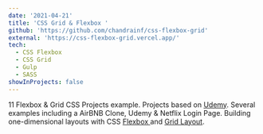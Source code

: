 ```yaml
---
date: '2021-04-21'
title: 'CSS Grid & Flexbox '
github: 'https://github.com/chandrainf/css-flexbox-grid'
external: 'https://css-flexbox-grid.vercel.app/'
tech:
  - CSS Flexbox
  - CSS Grid
  - Gulp
  - SASS
showInProjects: false
---
```


11 Flexbox & Grid CSS Projects example. Projects based on [Udemy](https://www.udemy.com/course/css-grid-flexbox-the-ultimate-course-build-10-projects/). Several examples including a AirBNB Clone, Udemy & Netflix Login Page. Building one-dimensional layouts with CSS [Flexbox ](https://www.w3schools.com/css) and [Grid Layout](https://www.w3schools.com/css/css_grid.asp).
